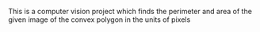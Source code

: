 This is a computer vision project which finds the perimeter and area of the given image of the convex polygon
in the units of pixels
